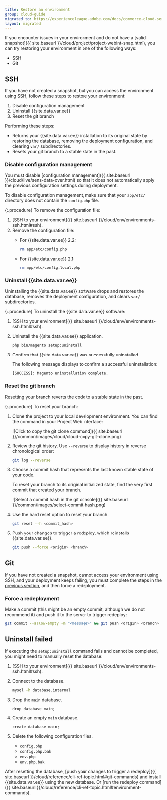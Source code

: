 ```yaml
---
title: Restore an environment
group: cloud-guide
migrated_to: https://experienceleague.adobe.com/docs/commerce-cloud-service/user-guide/develop/restore-environment.html
layout: migrated
---
```


If you encounter issues in your environment and do not have a [valid snapshot]({{ site.baseurl }}/cloud/project/project-webint-snap.html), you can try restoring your environment in one of the following ways:

-  SSH
-  Git

## SSH

If you have not created a snapshot, but you can access the environment using SSH, follow these steps to restore your environment:

1. Disable configuration management
1. Uninstall {{site.data.var.ee}}
1. Reset the git branch

Performing these steps:

-  Returns your {{site.data.var.ee}} installation to its original state by restoring the database, removing the deployment configuration, and clearing `var/` subdirectories.
-  Resets your git branch to a stable state in the past.

### Disable configuration management

You must disable [configuration management]({{ site.baseurl }}/cloud/live/sens-data-over.html) so that it does not automatically apply the previous configuration settings during deployment.

To disable configuration management, make sure that your `app/etc/` directory does not contain the `config.php` file.

{:.procedure}
To remove the configuration file:

1. [SSH to your environment]({{ site.baseurl }}/cloud/env/environments-ssh.html#ssh).
1. Remove the configuration file:
   -  For {{site.data.var.ee}} 2.2:

      ```bash
      rm app/etc/config.php
      ```

   -  For {{site.data.var.ee}} 2.1:

      ```bash
      rm app/etc/config.local.php
      ```

### Uninstall {{site.data.var.ee}}

Uninstalling the {{site.data.var.ee}} software drops and restores the database, removes the deployment configuration, and clears `var/` subdirectories.

{:.procedure}
To uninstall the {{site.data.var.ee}} software:

1. [SSH to your environment]({{ site.baseurl }}/cloud/env/environments-ssh.html#ssh).
1. Uninstall the {{site.data.var.ee}} application.

   ```bash
   php bin/magento setup:uninstall
   ```

1. Confirm that {{site.data.var.ee}} was successfully uninstalled.

   The following message displays to confirm a successful uninstallation:

   ```terminal
   [SUCCESS]: Magento uninstallation complete.
   ```

### Reset the git branch

Resetting your branch reverts the code to a stable state in the past.

{:.procedure}
To reset your branch:

1. Clone the project to your local development environment. You can find the command in your Project Web Interface:

   ![Click to copy the git clone command]({{ site.baseurl }}/common/images/cloud/cloud-copy-git-clone.png)

1. Review the git history. Use `--reverse` to display history in reverse chronological order:

   ```bash
   git log --reverse
   ```

1. Choose a commit hash that represents the last known stable state of your code.

   To reset your branch to its original initialized state, find the very first commit that created your branch.

   ![Select a commit hash in the git console]({{ site.baseurl }}/common/images/select-commit-hash.png)

1. Use the hard reset option to reset your branch.

   ```bash
   git reset --h <commit_hash>
   ```

1. Push your changes to trigger a redeploy, which reinstalls {{site.data.var.ee}}.

   ```bash
   git push --force <origin> <branch>
   ```

## Git

If you have not created a snapshot, cannot access your environment using SSH, and your deployment keeps failing, you must complete the steps in the [previous section](#ssh), and then force a redeployment.

### Force a redeployment

Make a commit (this might be an empty commit, although we do not recommend it) and push it to the server to trigger redeploy:

```bash
git commit --allow-empty -m "<message>" && git push <origin> <branch>
```

## Uninstall failed

If executing the `setup:uninstall` command fails and cannot be completed, you might need to manually reset the database:

1. [SSH to your environment]({{ site.baseurl }}/cloud/env/environments-ssh.html#ssh).
1. Connect to the database.

   ```bash
   mysql -h database.internal
   ```

1. Drop the `main` database.

   ```shell
   drop database main;
   ```

1. Create an empty `main` database.

   ```shell
   create database main;
   ```

1. Delete the following configuration files.

   -  `config.php`
   -  `config.php.bak`
   -  `env.php`
   -  `env.php.bak`

After resetting the database, [push your changes to trigger a redeploy]({{ site.baseurl }}/cloud/reference/cli-ref-topic.html#git-commands) and install {{site.data.var.ee}} using the new database. Or [run the redeploy command]({{ site.baseurl }}/cloud/reference/cli-ref-topic.html#environment-commands).

